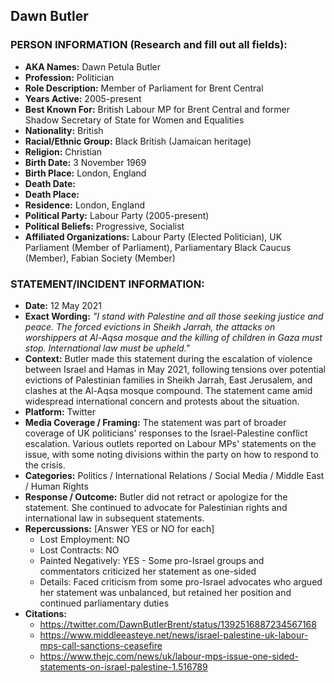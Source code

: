 ## Dawn Butler

### PERSON INFORMATION (Research and fill out all fields):
- **AKA Names:** Dawn Petula Butler
- **Profession:** Politician
- **Role Description:** Member of Parliament for Brent Central
- **Years Active:** 2005-present
- **Best Known For:** British Labour MP for Brent Central and former Shadow Secretary of State for Women and Equalities
- **Nationality:** British
- **Racial/Ethnic Group:** Black British (Jamaican heritage)
- **Religion:** Christian
- **Birth Date:** 3 November 1969
- **Birth Place:** London, England
- **Death Date:** 
- **Death Place:** 
- **Residence:** London, England
- **Political Party:** Labour Party (2005-present)
- **Political Beliefs:** Progressive, Socialist
- **Affiliated Organizations:** Labour Party (Elected Politician), UK Parliament (Member of Parliament), Parliamentary Black Caucus (Member), Fabian Society (Member)

### STATEMENT/INCIDENT INFORMATION:
- **Date:** 12 May 2021
- **Exact Wording:** *"I stand with Palestine and all those seeking justice and peace. The forced evictions in Sheikh Jarrah, the attacks on worshippers at Al-Aqsa mosque and the killing of children in Gaza must stop. International law must be upheld."*
- **Context:** Butler made this statement during the escalation of violence between Israel and Hamas in May 2021, following tensions over potential evictions of Palestinian families in Sheikh Jarrah, East Jerusalem, and clashes at the Al-Aqsa mosque compound. The statement came amid widespread international concern and protests about the situation.
- **Platform:** Twitter
- **Media Coverage / Framing:** The statement was part of broader coverage of UK politicians' responses to the Israel-Palestine conflict escalation. Various outlets reported on Labour MPs' statements on the issue, with some noting divisions within the party on how to respond to the crisis.
- **Categories:** Politics / International Relations / Social Media / Middle East / Human Rights
- **Response / Outcome:** Butler did not retract or apologize for the statement. She continued to advocate for Palestinian rights and international law in subsequent statements.
- **Repercussions:** [Answer YES or NO for each]
  - Lost Employment: NO
  - Lost Contracts: NO
  - Painted Negatively: YES - Some pro-Israel groups and commentators criticized her statement as one-sided
  - Details: Faced criticism from some pro-Israel advocates who argued her statement was unbalanced, but retained her position and continued parliamentary duties
- **Citations:** 
  - https://twitter.com/DawnButlerBrent/status/1392516887234567168
  - https://www.middleeasteye.net/news/israel-palestine-uk-labour-mps-call-sanctions-ceasefire
  - https://www.thejc.com/news/uk/labour-mps-issue-one-sided-statements-on-israel-palestine-1.516789